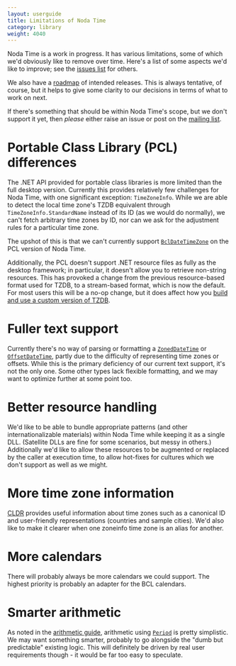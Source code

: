 ```yaml
---
layout: userguide
title: Limitations of Noda Time
category: library
weight: 4040
---
```


Noda Time is a work in progress. It has various limitations, some of
which we'd obviously like to remove over time. Here's a list of some
aspects we'd like to improve; see the 
[issues list](http://code.google.com/p/noda-time/issues/list) for
others.

We also have a [roadmap](roadmap.html) of intended releases. This is
always tentative, of course, but it helps to give some clarity to our
decisions in terms of what to work on next.

If there's something that should be within Noda Time's
scope, but we don't support it yet, then *please* either raise an
issue or post on the
[mailing list](http://groups.google.com/group/noda-time).

Portable Class Library (PCL) differences
========================================

The .NET API provided for portable class libraries is more limited than the
full desktop version. Currently this provides relatively few challenges for
Noda Time, with one significant exception: `TimeZoneInfo`. While we are able
to detect the local time zone's TZDB equivalent through `TimeZoneInfo.StandardName`
instead of its ID (as we would do normally), we can't fetch arbitrary time zones
by ID, nor can we ask for the adjustment rules for a particular time zone.

The upshot of this is that we can't currently support
[`BclDateTimeZone`](noda-type://NodaTime.TimeZones.BclDateTimeZone)
on the PCL version of Noda Time.

Additionally, the PCL doesn't support .NET resource files as fully as the desktop
framework; in particular, it doesn't allow you to retrieve non-string resources. This
has provoked a change from the previous resource-based format used for TZDB, to a
stream-based format, which is now the default. For most users this will be a no-op
change, but it does affect how you [build and use a custom version of TZDB](tzdb.html).

Fuller text support
===================

Currently there's no way of parsing or formatting a
[`ZonedDateTime`](noda-type://NodaTime.ZonedDateTime) or 
[`OffsetDateTime`](noda-type://NodaTime.OffsetDateTime), partly due to
the difficulty of representing time zones or offsets. While this is
the primary deficiency of our current text support, it's not the
only one. Some other types lack flexible formatting, and we may want
to optimize further at some point too.

Better resource handling
========================

We'd like to be able to bundle appropriate patterns (and other
internationalizable materials) within Noda Time while keeping it as
a single DLL. (Satellite DLLs are fine for some scenarios, but messy
in others.) Additionally we'd like to allow these resources to be
augmented or replaced by the caller at execution time, to allow
hot-fixes for cultures which we don't support as well as we might.

More time zone information
==========================

[CLDR](http://cldr.unicode.org) provides useful information about
time zones such as a canonical ID and user-friendly representations
(countries and sample cities). We'd also like to make it clearer
when one zoneinfo time zone is an alias for another.

More calendars
==============

There will probably always be more calendars we could support. The
highest priority is probably an adapter for the BCL calendars.

Smarter arithmetic
==================

As noted in the [arithmetic guide](arithmetic.html), arithmetic using
[`Period`](noda-type://NodaTime.Period) is pretty simplistic. We may
want something smarter, probably to go alongside the "dumb but
predictable" existing logic. This will definitely be driven by real
user requirements though - it would be far too easy to speculate.
